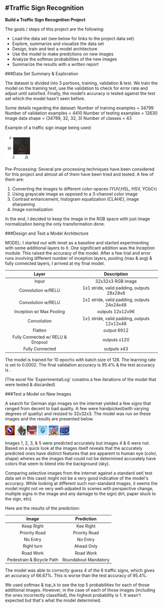 #**Traffic Sign Recognition** 
---

**Build a Traffic Sign Recognition Project**

The goals / steps of this project are the following:
* Load the data set (see below for links to the project data set)
* Explore, summarize and visualize the data set
* Design, train and test a model architecture
* Use the model to make predictions on new images
* Analyze the softmax probabilities of the new images
* Summarize the results with a written report


[//]: # (Image References)

[image1]: ./examples/visualization.jpg "Visualization"
[image2]: ./examples/grayscale.jpg "Grayscaling"
[image3]: ./examples/random_noise.jpg "Random Noise"
[image4]: ./examples/placeholder.png "Traffic Sign 1"
[image5]: ./examples/placeholder.png "Traffic Sign 2"
[image6]: ./examples/placeholder.png "Traffic Sign 3"
[image7]: ./examples/placeholder.png "Traffic Sign 4"
[image8]: ./examples/placeholder.png "Traffic Sign 5"
[image9]: ./index.png "Data 1"
[image10]: ./images-small/1.jpg "Traffic Sign 1"
[image11]: ./images-small/2.jpg "Traffic Sign 2"
[image12]: ./images-small/3.jpg "Traffic Sign 3"
[image13]: ./images-small/4.jpg "Traffic Sign 4"
[image14]: ./images-small/5.jpg "Traffic Sign 5"
[image15]: ./images-small/6.jpg "Traffic Sign 6"

###Data Set Summary & Exploration

The dataset is divided into 3 portions, training, validation & test. We train the model on the training test, use the validation to check for error rate and adjust until satisfied. Finally, the model’s accuracy is tested against the test set which the model hasn’t seen before.

Some details regarding the dataset:
Number of training examples = 34799
Number of validation examples = 4410
Number of testing examples = 12630
Image data shape = (34799, 32, 32, 3)
Number of classes = 43

Example of a traffic sign image being used:

![alt text][image9]


Pre-Processing:
Several pre-processing techniques have been considered for this project and almost all of them have been tried and tested. A few of them are:
1.	Converting the images to different color-spaces (YUV,HSL, HSV, YCbCr)
2.	Using grayscale image as opposed to a 3-channel color image
3.	Contrast enhancement, histogram equalization (CLAHE), image sharpening
4.	Image normalization

In the end, I decided to keep the image in the RGB space with just image normalization being the only transformation done. 


###Design and Test a Model Architecture

MODEL:
I started out with lenet as a baseline and started experimenting with some additional layers to it. One significant addition was the Inception module. This raised the accuracy of the model. After a few trial and error runs involving different number of inception layers, pooling (max & avg) & fully connected layers, I arrived at my final model.


| Layer         		|     Description	        					| 
|:---------------------:|:---------------------------------------------:| 
| Input         		| 32x32x3 RGB image   							| 
| Convolution w/RELU     	| 1x1 stride, valid padding, outputs 28x28x6 	|
| Convolution w/RELU					|		1x1 stride, valid padding, outputs 24x24x48										|
| Inception w/ Max Pooling		      	| outputs 12x12x96 				|
| Convolution					|		1x1 stride, valid padding, outputs 12x12x48									|
| Flatten		| output 6912        									|
| Fully Connected w/ RELU & Dropout				| outputs x120        									|
|	Fully Connected						|outputs x43												|
 
The model is trained for 10 epochs with batch size of 128. The learning rate is set to 0.0002. The final validation accuracy is 95.4% & the test accuracy is .

(The excel file 'ExperimentalLog' conatins a few iterations of the model that were tested & discarded)

###Test a Model on New Images

A search for German sign images on the internet yielded a few signs that ranged from decent to bad quality. A few were handpicked(with varying degrees of quality) and resized to 32x32x3. The model was run on these images and the results are presented below.

![alt text][image10] ![alt text][image11] ![alt text][image12] 
![alt text][image13] ![alt text][image14] ![alt text][image15]

Images 1, 2, 3, & 5 were predicted accurately but images 4 & 6 were not. Based on a quick look at the images itself reveals that the accurately predicted ones have distinct features that are apparent to human eye (color, shape) wheres as the images that could not be determined accurately have colors that seem to blend into the background (sky).

Comparing selective images from the internet against a standard set( test data set in this case) might not be a very good indicative of the model's accuracy. While looking at different such non-standard images, it seems the model might not ve very well-adpated to scenes with perspective change, multiple signs in the image and any damage to the sign( dirt, paper stuck to the sign, etc). 

Here are the results of the prediction:

| Image			        |     Prediction	        					| 
|:---------------------:|:---------------------------------------------:| 
| Keep Right      		| Kee Right   									| 
| Priority Road     			| Priority Road 										|
| No Entry					| No Entry											|
| Right turn	      		| Ahead Only					 				|
| Road Work			| Road Work      							|
| Pedestrain & Bicycle Path			| Roundabout Mandatory      							|


The model was able to correctly guess 4 of the 6 traffic signs, which gives an accuracy of 66.67%. This is worse than the test accuracy of 95.4%.


We used softmax & top_k to see the top 5 probabilities for each of those additional images. However, in the case of each of those images (including the ones incorrectly classified), the highest probability is 1. It wasn't expected but that's what the model determined.



